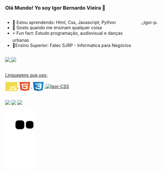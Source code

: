 ### Olá Mundo! Yo soy Igor Bernardo Vieira 👋


<div>
<img align="right" alt="Igor-pic" height="150" style="border-radius:50px;" src=https://media.discordapp.net/attachments/1014971382750257175/1014971588971606126/Noc_Fatec_programmer_walking_in_the_void_hyper_realistic_ultra__b8b4ee06-1ec4-4d27-92e0-a7b382c8e5fb.png  
</div>
  
##
- 🌱 Estou aprendendo: Html, Css, Javascript, Python
- 🤔 Gosto quando me ensinam qualquer coisa
- ⚡ Fun fact: Estudo programação, audiovisual e danças urbanas
- 🏫Ensino Superior: Fatec SJRP - Informatica para Negócios

##


<div align=inline_block>
  <a href="https://beacons.ai/017.noc"target="_blank">
  <img height="150em" src="https://github-readme-stats.vercel.app/api?username=IgorBVieira&show_icons=true&theme=merko&include_all_commits=true&count_private=true"/>
  <img height="140em" src="https://github-readme-stats.vercel.app/api/top-langs/?username=IgorBVieira&layout=compact&langs_count=7&theme=merko"/>
</div>

<div style="display: inline_block"><br>
  <p> Linguagens que uso: </p>
  <img align="center" alt="Igor-Js" height="30" width="40" src="https://raw.githubusercontent.com/devicons/devicon/master/icons/javascript/javascript-plain.svg">
  <img align="center" alt="Igor-HTML" height="30" width="40" src="https://raw.githubusercontent.com/devicons/devicon/master/icons/html5/html5-original.svg">
  <img align="center" alt="Igor-CSS" height="30" width="40" src="https://raw.githubusercontent.com/devicons/devicon/master/icons/css3/css3-original.svg">
  <img align="center" alt="Igor-CSS" height="30" width="40" src=https://media.discordapp.net/attachments/1014971382750257175/1029006971287912518/icon_prw.png>
</div>

##

<div> 
  <a href="https://www.instagram.com/noc.017/" target="_blank"><img src="https://img.shields.io/badge/-Instagram-%23E4405F?style=for-the-badge&logo=instagram&logoColor=white" target="_blank"></a>
  <a href = "mailto:igorvieira.org@gmail.com"><img src="https://img.shields.io/badge/-Gmail-%23333?style=for-the-badge&logo=gmail&logoColor=white" target="_blank"></a>
  <a href="https://www.linkedin.com/in/igor-bernardo-vieira/" target="_blank"><img src="https://img.shields.io/badge/-LinkedIn-%230077B5?style=for-the-badge&logo=linkedin&logoColor=white" target="_blank"></a> 
  
  ![Snake animation](https://github.com/IgorBVieira/IgorBVieira/blob/output/github-contribution-grid-snake.svg)
  
 </div>
